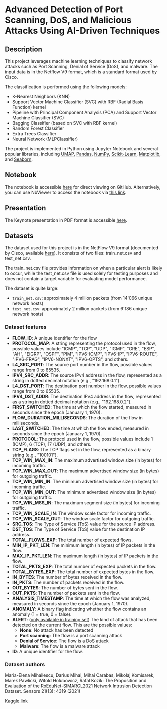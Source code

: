 # Advanced Detection of Port Scanning, DoS, and Malicious Attacks Using AI-Driven Techniques

## Description

This project leverages machine learning techniques to classify network attacks such as Port Scanning, Denial of Service (DoS), and malware. The input data is in the Netflow V9 format, which is a standard format used by Cisco.

The classification is performed using the following models:

- K-Nearest Neighbors (KNN)
- Support Vector Machine Classifier (SVC) with RBF (Radial Basis Function) kernel
- Pipeline with Principal Component Analysis (PCA) and Support Vector Machine Classifier (SVC)
- Bagging Classifier (based on SVC with RBF kernel)
- Random Forest Classifier
- Extra Trees Classifier
- Neural Network (MLPClassifier)

The project is implemented in Python using Jupyter Notebook and several popular libraries, including [UMAP](https://umap-learn.readthedocs.io/), [Pandas](https://pandas.pydata.org), [NumPy](https://numpy.org), [Scikit-Learn](https://scikit-learn.org/), [Matplotlib](https://matplotlib.org), and [Seaborn](https://seaborn.pydata.org).

## Notebook

The notebook is accessible [here](./src/network-attack-detection.ipynb) for direct viewing on GitHub. Alternatively, you can use NbViewer to access the notebook via [this link](https://nbviewer.org/github/lucadibello/network-attack-detection/blob/main/src/network-attack-detection.ipynb).

## Presentation

The Keynote presentation in PDF format is accessible [here](./doc/presentation.pdf).

## Datasets

The dataset used for this project is in the NetFlow V9 format (documented by Cisco, available [here](https://www.cisco.com/en/US/technologies/tk648/tk362/technologies_white_paper09186a00800a3db9.html)). It consists of two files: train_net.csv and test_net.csv.

The train_net.csv file provides information on when a particular alert is likely to occur, while the test_net.csv file is used solely for testing purposes and does not contain a target variable for evaluating model performance.

The dataset is quite large:

- `train_net.csv`: approximately 4 million packets (from 14'066 unique network hosts)
- `test_net.csv`: approximately 2 million packets (from 6'186 unique network hosts)

### Dataset features

* **FLOW_ID**: A unique identifier for the flow
* **PROTOCOL_MAP**: A string representing the protocol used in the flow, possible values include "ICMP", "TCP", "UDP", "IGMP", "GRE", "ESP", "AH", "EIGRP", "OSPF", "PIM", "IPV6-ICMP", "IPV6-IP", "IPV6-ROUTE", "IPV6-FRAG", "IPV6-NONXT", "IPV6-OPTS", and others.
* **L4_SRC_PORT**: The source port number in the flow, possible values range from 0 to 65535.
* **IPV4_SRC_ADDR**: The source IPv4 address in the flow, represented as a string in dotted decimal notation (e.g., "192.168.0.1").
* **L4_DST_PORT**: The destination port number in the flow, possible values range from 0 to 65535.
* **IPV4_DST_ADDR**: The destination IPv4 address in the flow, represented as a string in dotted decimal notation (e.g., "192.168.0.2").
* **FIRST_SWITCHED**: The time at which the flow started, measured in seconds since the epoch (January 1, 1970).
* **FLOW_DURATION_MILLISECONDS**: The duration of the flow in milliseconds.
* **LAST_SWITCHED**: The time at which the flow ended, measured in seconds since the epoch (January 1, 1970).
* **PROTOCOL**: The protocol used in the flow, possible values include 1 (ICMP), 6 (TCP), 17 (UDP), and others.
* **TCP_FLAGS**: The TCP flags set in the flow, represented as a binary string (e.g., "100101").
* **TCP_WIN_MAX_IN**: The maximum advertised window size (in bytes) for incoming traffic.
* **TCP_WIN_MAX_OUT**: The maximum advertised window size (in bytes) for outgoing traffic.
* **TCP_WIN_MIN_IN**: The minimum advertised window size (in bytes) for incoming traffic.
* **TCP_WIN_MIN_OUT**: The minimum advertised window size (in bytes) for outgoing traffic.
* **TCP_WIN_MSS_IN**: The maximum segment size (in bytes) for incoming traffic.
* **TCP_WIN_SCALE_IN**: The window scale factor for incoming traffic.
* **TCP_WIN_SCALE_OUT**: The window scale factor for outgoing traffic.
* **SRC_TOS**: The Type of Service (ToS) value for the source IP address.
* **DST_TOS**: The Type of Service (ToS) value for the destination IP address.
* **TOTAL_FLOWS_EXP**: The total number of expected flows.
* **MIN_IP_PKT_LEN**: The minimum length (in bytes) of IP packets in the flow.
* **MAX_IP_PKT_LEN**: The maximum length (in bytes) of IP packets in the flow.
* **TOTAL_PKTS_EXP**: The total number of expected packets in the flow.
* **TOTAL_BYTES_EXP**: The total number of expected bytes in the flow.
* **IN_BYTES**: The number of bytes received in the flow.
* **IN_PKTS**: The number of packets received in the flow.
* **OUT_BYTES**: The number of bytes sent in the flow.
* **OUT_PKTS**: The number of packets sent in the flow.
* **ANALYSIS_TIMESTAMP**: The time at which the flow was analyzed, measured in seconds since the epoch (January 1, 1970).
* **ANOMALY**: A binary flag indicating whether the flow contains an anomaly (1 = true, 0 = false).
* **ALERT**: (<u>only available in training set</u>) The kind of attack that has been detected on the current flow. This are the possible values:
  - **None**: No attack has been detected
  - **Port scanning**: The flow is a port scanning attack 
  - **Denial of Service**: The flow is a DoS attack
  - **Malware**: The flow is a malware attack
* **ID**: A unique identifier for the flow.

### Dataset authors

Maria-Elena Mihailescu, Darius Mihai, Mihai Carabas, Mikolaj Komisarek, Marek Pawlicki, Witold Holubowicz, Rafal Kozik:
The Proposition and Evaluation of the RoEduNet-SIMARGL2021 Network Intrusion Detection Dataset. Sensors 21(13): 4319 (2021)

[Kaggle link](https://www.kaggle.com/datasets/ashtcoder/network-data-schema-in-the-netflow-v9-format)
